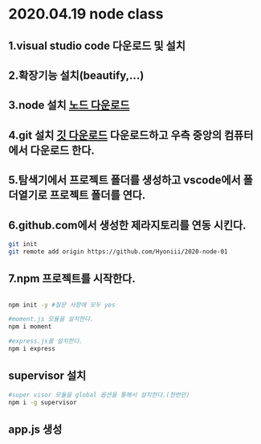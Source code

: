 # 2020.04.19 node class
## 1.visual studio code 다운로드 및 설치
## 2.확장기능 설치(beautify,...)
## 3.node 설치 [노드 다운로드](https://nodejs.org)
## 4.git 설치 [깃 다운로드](https://git-scm.com) 다운로드하고 우측 중앙의 컴퓨터에서 다운로드 한다.
## 5.탐색기에서 프로젝트 폴더를 생성하고 vscode에서 폴더열기로 프로젝트 폴더를 연다.
## 6.github.com에서 생성한 제라지토리를 연동 시킨다.
```bash
git init
git remote add origin https://github.com/Hyoniii/2020-node-01
```
## 7.npm 프로젝트를 시작한다.
```bash

npm init -y #질문 사항에 모두 yes

#moment.js 모듈을 설치한다.
npm i moment

#express.js를 설치한다.
npm i express
```
## supervisor 설치
```bash
#super visor 모듈을 global 옵션을 통해서 설치한다.(한번만)
npm i -g supervisor
```

## app.js 생성
```
```